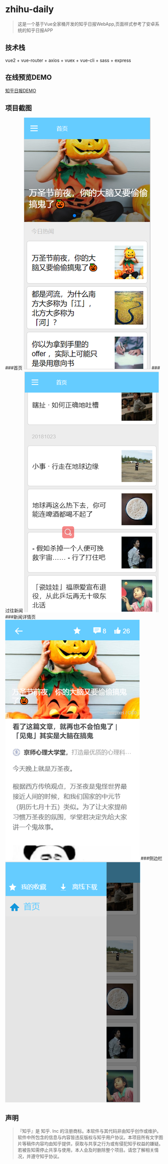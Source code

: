 # zhihu-daily
> 这是一个基于Vue全家桶开发的知乎日报WebApp,页面样式参考了安卓系统的知乎日报APP

## 技术栈
 vue2 + vue-router + axios + vuex + vue-cli + sass + express

 ## 在线预览DEMO
   [知乎日报DEMO](http://47.106.107.188:8888/#/home)

 ## 项目截图
  ###首页
  ![首页](https://github.com/spBlueCat/zhihu-daily/blob/master/screenshots/index.png)
  ###过往新闻
  ![过往新闻](https://github.com/spBlueCat/zhihu-daily/blob/master/screenshots/before-news.png)
  ###新闻详情页
  ![新闻详情页](https://github.com/spBlueCat/zhihu-daily/blob/master/screenshots/detail.png)
  ###侧边栏
  ![侧边栏](https://github.com/spBlueCat/zhihu-daily/blob/master/screenshots/sidebar.png)
## 声明
>『知乎』是 知乎. Inc 的注册商标。本软件与其代码非由知乎创作或维护。软件中所包含的信息与内容皆违反版权与知乎用户协议。本项目所有文字图片等稿件内容均由知乎提供，获取与共享之行为或有侵犯知乎权益的嫌疑。若被告知需停止共享与使用，本人会及时删除整个项目。请您了解相关情况，并遵守知乎协议。


